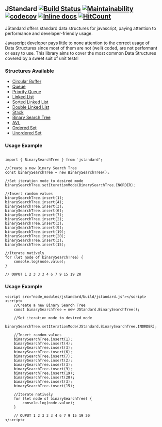 ## JStandard [![Build Status](https://travis-ci.org/santiiiii/js-data-structures.svg?branch=master)](https://travis-ci.org/santiiiii/js-data-structures) [![Maintainability](https://api.codeclimate.com/v1/badges/60fe99c09bec5d44c070/maintainability)](https://codeclimate.com/github/santiiiii/js-data-structures/maintainability) [![codecov](https://codecov.io/gh/santiiiii/js-data-structures/branch/master/graph/badge.svg)](https://codecov.io/gh/santiiiii/js-data-structures) [![Inline docs](http://inch-ci.org/github/santiiiii/js-data-structures.svg?branch=master)](http://inch-ci.org/github/santiiiii/js-data-structures) [![HitCount](http://hits.dwyl.com/santiiiii/js-data-structures.svg)](http://hits.dwyl.com/santiiiii/js-data-structures)


JStandard offers standard data structures for javascript, paying attention to performance and developer-friendly usage. 

Javascript developer pays little to none attention to the correct usage of Data Structures since most of them are not (well) coded, are not performant or easy to use. This library aims to cover the most common Data Structures covered by a sweet suit of unit tests!

### Structures Available ###

 - [Circular Buffer](https://github.com/santiiiii/js-data-structures/tree/master/docs/CircularBuffer.md)
 - [Queue](https://github.com/santiiiii/js-data-structures/tree/master/docs/Queue.md)
 - [Priority Queue](https://github.com/santiiiii/js-data-structures/tree/master/docs/PriorityQueue.md)
 - [Linked List](https://github.com/santiiiii/js-data-structures/tree/master/docs/LinkedList.md)
 - [Sorted Linked List](https://github.com/santiiiii/js-data-structures/tree/master/docs/SortedLinkedList.md)
 - [Double Linked List](https://github.com/santiiiii/js-data-structures/tree/master/docs/DoubleLinkedList.md)
 - [Stack](https://github.com/santiiiii/js-data-structures/tree/master/docs/Stack.md)
 - [Binary Search Tree](https://github.com/santiiiii/js-data-structures/tree/master/docs/BinarySearchTree.md)
 - [AVL](https://github.com/santiiiii/js-data-structures/tree/master/docs/AVL.md)
 - [Ordered Set](https://github.com/santiiiii/js-data-structures/tree/master/docs/OrderedSet.md)
 - [Unordered Set](https://github.com/santiiiii/js-data-structures/tree/master/docs/UnorderedSet.md)

### Usage Example ###
 
```

import { BinarySearchTree } from 'jstandard';

//Create a new Binary Search Tree
const binarySearchTree = new BinarySearchTree();

//Set iteration mode to desired mode
binarySearchTree.setIterationMode(BinarySearchTree.INORDER);

//Insert random values
binarySearchTree.insert(1); 
binarySearchTree.insert(4); 
binarySearchTree.insert(3); 
binarySearchTree.insert(6); 
binarySearchTree.insert(7);
binarySearchTree.insert(2); 
binarySearchTree.insert(3); 
binarySearchTree.insert(9); 
binarySearchTree.insert(19); 
binarySearchTree.insert(20); 
binarySearchTree.insert(3); 
binarySearchTree.insert(15);

//Iterate natively
for (let node of binarySearchTree) {
	console.log(node.value);
}

// OUPUT 1 2 3 3 3 4 6 7 9 15 19 20

```

### Usage Example ###

```
<script src="node_modules/jstandard/build/jstandard.js"></script>
<script>
    //Create a new Binary Search Tree
    const binarySearchTree = new JStandard.BinarySearchTree();

    //Set iteration mode to desired mode
    binarySearchTree.setIterationMode(JStandard.BinarySearchTree.INORDER);

    //Insert random values
    binarySearchTree.insert(1);
    binarySearchTree.insert(4);
    binarySearchTree.insert(3);
    binarySearchTree.insert(6);
    binarySearchTree.insert(7);
    binarySearchTree.insert(2);
    binarySearchTree.insert(3);
    binarySearchTree.insert(9);
    binarySearchTree.insert(19);
    binarySearchTree.insert(20);
    binarySearchTree.insert(3);
    binarySearchTree.insert(15);

    //Iterate natively
    for (let node of binarySearchTree) {
    	console.log(node.value);
    }

    // OUPUT 1 2 3 3 3 4 6 7 9 15 19 20
</script>
```